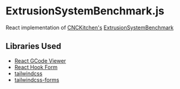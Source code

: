 # ExtrusionSystemBenchmark.js

React implementation of [CNCKitchen's](https://www.youtube.com/watch?v=lBi0-NotcP0) [ExtrusionSystemBenchmark](https://github.com/CNCKitchen/ExtrusionSystemBenchmark)

## Libraries Used

- [React GCode Viewer](https://github.com/GabrielMusat/react-gcode-viewer)
- [React Hook Form](https://github.com/react-hook-form/react-hook-form)
- [tailwindcss](https://github.com/tailwindlabs/tailwindcss)
- [tailwindcss-forms](https://github.com/tailwindlabs/tailwindcss-forms)
